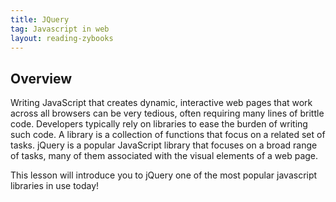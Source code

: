 ```yaml
---
title: JQuery
tag: Javascript in web 
layout: reading-zybooks
---
```


## Overview

Writing JavaScript that creates dynamic, interactive web pages that work across all browsers can be
very tedious, often requiring many lines of brittle code. Developers typically rely on libraries to
ease the burden of writing such code. A library is a collection of functions that focus on a related
set of tasks. jQuery is a popular JavaScript library that focuses on a broad range of tasks, many of
them associated with the visual elements of a web page.

This lesson will introduce you to jQuery one of the most popular javascript libraries in use today!